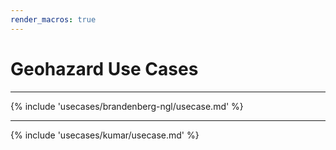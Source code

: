 ```yaml
---
render_macros: true
---
```


# Geohazard Use Cases 

---

<!-- ## NGL Database -->

{% include 'usecases/brandenberg-ngl/usecase.md' %}

---

<!-- ## MPM Landslide -->

{% include 'usecases/kumar/usecase.md' %}

